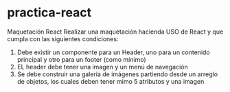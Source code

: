 # practica-react

Maquetación React
Realizar una maquetación hacienda USO de React y que cumpla con
las siguientes condiciones:

1.  Debe existir un componente para un Header, uno para un
    contenido principal y otro para un footer (como mínimo)
2.  EL header debe tener una imagen y un menú de navegación
3.  Se debe construir una galería de imágenes partiendo desde un
    arreglo de objetos, los cuales deben tener mimo 5 atributos y
    una imagen
